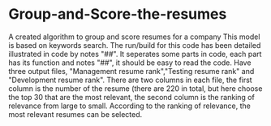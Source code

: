 # Group-and-Score-the-resumes
A created algorithm to group and score resumes for a company
This model is based on keywords search.
The run/build for this code has been detailed illustrated in code by notes "##".
It seperates some parts in code, each part has its function and notes "##", it should be easy to read the code.
Have three output files, "Management resume rank","Testing resume rank" and "Development resume rank".
There are two columns in each file, the first column is the number of the resume (there are 220 in total, but here choose the top 30 that are the most relevant, the second column is the ranking of relevance from large to small. According to the ranking of relevance, the most relevant resumes can be selected.
